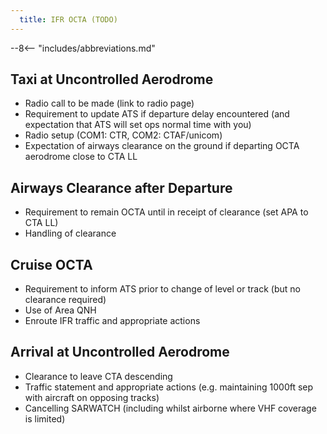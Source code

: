 ```yaml
---
  title: IFR OCTA (TODO)
---
```


--8<-- "includes/abbreviations.md"

## Taxi at Uncontrolled Aerodrome
- Radio call to be made (link to radio page)
- Requirement to update ATS if departure delay encountered (and expectation that ATS will set ops normal time with you)
- Radio setup (COM1: CTR, COM2: CTAF/unicom)
- Expectation of airways clearance on the ground if departing OCTA aerodrome close to CTA LL

## Airways Clearance after Departure
- Requirement to remain OCTA until in receipt of clearance (set APA to CTA LL)
- Handling of clearance

## Cruise OCTA
- Requirement to inform ATS prior to change of level or track (but no clearance required)
- Use of Area QNH
- Enroute IFR traffic and appropriate actions

## Arrival at Uncontrolled Aerodrome
- Clearance to leave CTA descending
- Traffic statement and appropriate actions (e.g. maintaining 1000ft sep with aircraft on opposing tracks)
- Cancelling SARWATCH (including whilst airborne where VHF coverage is limited)